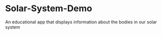 # Solar-System-Demo
An educational app that displays information about the bodies in our solar system
